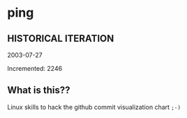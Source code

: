 # ping

## HISTORICAL ITERATION
2003-07-27

Incremented: 2246

## What is this?? 
Linux skills to hack the github commit visualization chart `;-)`
